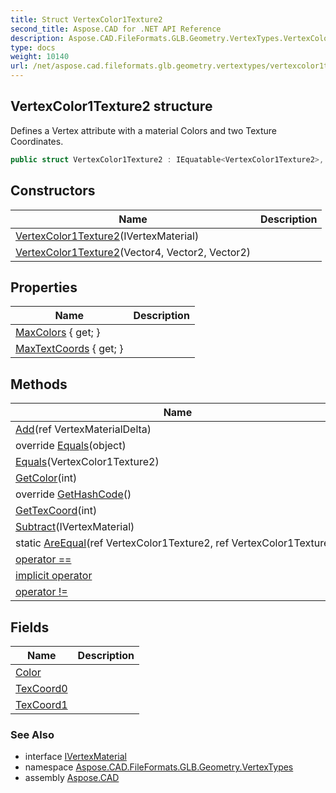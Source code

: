 ```yaml
---
title: Struct VertexColor1Texture2
second_title: Aspose.CAD for .NET API Reference
description: Aspose.CAD.FileFormats.GLB.Geometry.VertexTypes.VertexColor1Texture2 struct. Defines a Vertex attribute with a material Colors and two Texture Coordinates
type: docs
weight: 10140
url: /net/aspose.cad.fileformats.glb.geometry.vertextypes/vertexcolor1texture2/
---
```

## VertexColor1Texture2 structure

Defines a Vertex attribute with a material Colors and two Texture Coordinates.

```csharp
public struct VertexColor1Texture2 : IEquatable<VertexColor1Texture2>, IVertexMaterial
```

## Constructors

| Name | Description |
| --- | --- |
| [VertexColor1Texture2](vertexcolor1texture2/#constructor)(IVertexMaterial) |  |
| [VertexColor1Texture2](vertexcolor1texture2/#constructor_1)(Vector4, Vector2, Vector2) |  |

## Properties

| Name | Description |
| --- | --- |
| [MaxColors](../../aspose.cad.fileformats.glb.geometry.vertextypes/vertexcolor1texture2/maxcolors/) { get; } |  |
| [MaxTextCoords](../../aspose.cad.fileformats.glb.geometry.vertextypes/vertexcolor1texture2/maxtextcoords/) { get; } |  |

## Methods

| Name | Description |
| --- | --- |
| [Add](../../aspose.cad.fileformats.glb.geometry.vertextypes/vertexcolor1texture2/add/)(ref VertexMaterialDelta) |  |
| override [Equals](../../aspose.cad.fileformats.glb.geometry.vertextypes/vertexcolor1texture2/equals/#equals_1)(object) |  |
| [Equals](../../aspose.cad.fileformats.glb.geometry.vertextypes/vertexcolor1texture2/equals/#equals)(VertexColor1Texture2) |  |
| [GetColor](../../aspose.cad.fileformats.glb.geometry.vertextypes/vertexcolor1texture2/getcolor/)(int) |  |
| override [GetHashCode](../../aspose.cad.fileformats.glb.geometry.vertextypes/vertexcolor1texture2/gethashcode/)() |  |
| [GetTexCoord](../../aspose.cad.fileformats.glb.geometry.vertextypes/vertexcolor1texture2/gettexcoord/)(int) |  |
| [Subtract](../../aspose.cad.fileformats.glb.geometry.vertextypes/vertexcolor1texture2/subtract/)(IVertexMaterial) |  |
| static [AreEqual](../../aspose.cad.fileformats.glb.geometry.vertextypes/vertexcolor1texture2/areequal/)(ref VertexColor1Texture2, ref VertexColor1Texture2) |  |
| [operator ==](../../aspose.cad.fileformats.glb.geometry.vertextypes/vertexcolor1texture2/op_equality/) |  |
| [implicit operator](../../aspose.cad.fileformats.glb.geometry.vertextypes/vertexcolor1texture2/op_implicit/) |  |
| [operator !=](../../aspose.cad.fileformats.glb.geometry.vertextypes/vertexcolor1texture2/op_inequality/) |  |

## Fields

| Name | Description |
| --- | --- |
| [Color](../../aspose.cad.fileformats.glb.geometry.vertextypes/vertexcolor1texture2/color/) |  |
| [TexCoord0](../../aspose.cad.fileformats.glb.geometry.vertextypes/vertexcolor1texture2/texcoord0/) |  |
| [TexCoord1](../../aspose.cad.fileformats.glb.geometry.vertextypes/vertexcolor1texture2/texcoord1/) |  |

### See Also

* interface [IVertexMaterial](../ivertexmaterial/)
* namespace [Aspose.CAD.FileFormats.GLB.Geometry.VertexTypes](../../aspose.cad.fileformats.glb.geometry.vertextypes/)
* assembly [Aspose.CAD](../../)


